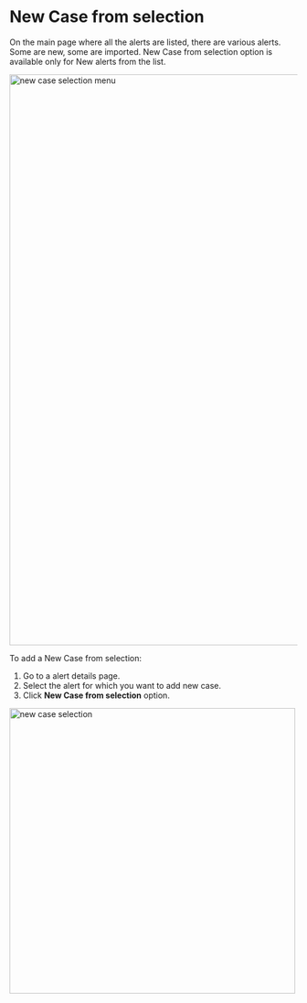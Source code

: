 # New Case from selection

On the main page where all the alerts are listed, there are various alerts. Some are new, some are imported. New Case from selection option is available only for New alerts from the list. 

<img src="../images/alerts-actions.png" alt="new case selection menu" width="1000" height="1000"/>

To add a New Case from selection:

1. Go to a alert details page.
1. Select the alert for which you want to add new case.
1. Click **New Case from selection** option.

<img src="../images/alerts-newcase-from-selection.png" alt="new case selection" width="500" height="500"/>